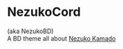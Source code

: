 # NezukoCord

(aka NezukoBD)<br/>
A BD theme all about [Nezuko Kamado](https://kimetsu-no-yaiba.fandom.com/wiki/Nezuko_Kamado)

